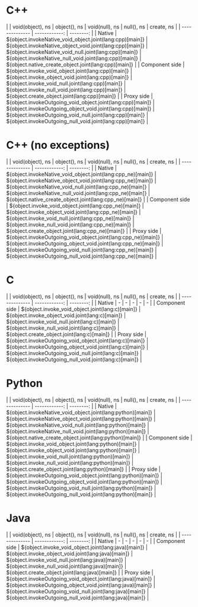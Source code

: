 # C++
|                | void(object), ns | object(), ns | void(null), ns | null(), ns | create, ns |
| -------------- | ------------: | --------: |
| Native         | ${object.invokeNative_void_object.joint(lang:cpp)[main]} | ${object.invokeNative_object_void.joint(lang:cpp)[main]} | ${object.invokeNative_void_null.joint(lang:cpp)[main]} | ${object.invokeNative_null_void.joint(lang:cpp)[main]} | ${object.native_create_object.joint(lang:cpp)[main]} |
| Component side | ${object.invoke_void_object.joint(lang:cpp)[main]} | ${object.invoke_object_void.joint(lang:cpp)[main]} | ${object.invoke_void_null.joint(lang:cpp)[main]} | ${object.invoke_null_void.joint(lang:cpp)[main]} | ${object.create_object.joint(lang:cpp)[main]} |
| Proxy side     | ${object.invokeOutgoing_void_object.joint(lang:cpp)[main]} | ${object.invokeOutgoing_object_void.joint(lang:cpp)[main]} | ${object.invokeOutgoing_void_null.joint(lang:cpp)[main]} | ${object.invokeOutgoing_null_void.joint(lang:cpp)[main]} |

# C++ (no exceptions)
|                | void(object), ns | object(), ns | void(null), ns | null(), ns | create, ns |
| -------------- | ------------: | --------: |
| Native         | ${object.invokeNative_void_object.joint(lang:cpp_ne)[main]} | ${object.invokeNative_object_void.joint(lang:cpp_ne)[main]} | ${object.invokeNative_void_null.joint(lang:cpp_ne)[main]} | ${object.invokeNative_null_void.joint(lang:cpp_ne)[main]} | ${object.native_create_object.joint(lang:cpp_ne)[main]} |
| Component side | ${object.invoke_void_object.joint(lang:cpp_ne)[main]} | ${object.invoke_object_void.joint(lang:cpp_ne)[main]} | ${object.invoke_void_null.joint(lang:cpp_ne)[main]} | ${object.invoke_null_void.joint(lang:cpp_ne)[main]} | ${object.create_object.joint(lang:cpp_ne)[main]} |
| Proxy side     | ${object.invokeOutgoing_void_object.joint(lang:cpp_ne)[main]} | ${object.invokeOutgoing_object_void.joint(lang:cpp_ne)[main]} | ${object.invokeOutgoing_void_null.joint(lang:cpp_ne)[main]} | ${object.invokeOutgoing_null_void.joint(lang:cpp_ne)[main]} |

# C
|                | void(object), ns | object(), ns | void(null), ns | null(), ns | create, ns |
| -------------- | ------------: | --------: |
| Native         | - | - | - | - | - |
| Component side | ${object.invoke_void_object.joint(lang:c)[main]} | ${object.invoke_object_void.joint(lang:c)[main]} | ${object.invoke_void_null.joint(lang:c)[main]} | ${object.invoke_null_void.joint(lang:c)[main]} | ${object.create_object.joint(lang:c)[main]} |
| Proxy side     | ${object.invokeOutgoing_void_object.joint(lang:c)[main]} | ${object.invokeOutgoing_object_void.joint(lang:c)[main]} | ${object.invokeOutgoing_void_null.joint(lang:c)[main]} | ${object.invokeOutgoing_null_void.joint(lang:c)[main]} |

# Python
|                | void(object), ns | object(), ns | void(null), ns | null(), ns | create, ns |
| -------------- | ------------: | --------: |
| Native         | ${object.invokeNative_void_object.joint(lang:python)[main]} | ${object.invokeNative_object_void.joint(lang:python)[main]} | ${object.invokeNative_void_null.joint(lang:python)[main]} | ${object.invokeNative_null_void.joint(lang:python)[main]} | ${object.native_create_object.joint(lang:python)[main]} |
| Component side | ${object.invoke_void_object.joint(lang:python)[main]} | ${object.invoke_object_void.joint(lang:python)[main]} | ${object.invoke_void_null.joint(lang:python)[main]} | ${object.invoke_null_void.joint(lang:python)[main]} | ${object.create_object.joint(lang:python)[main]} |
| Proxy side     | ${object.invokeOutgoing_void_object.joint(lang:python)[main]} | ${object.invokeOutgoing_object_void.joint(lang:python)[main]} | ${object.invokeOutgoing_void_null.joint(lang:python)[main]} | ${object.invokeOutgoing_null_void.joint(lang:python)[main]} |

# Java
|                | void(object), ns | object(), ns | void(null), ns | null(), ns | create, ns |
| -------------- | ------------: | --------: |
| Native         | - | - | - | - | - |
| Component side | ${object.invoke_void_object.joint(lang:java)[main]} | ${object.invoke_object_void.joint(lang:java)[main]} | ${object.invoke_void_null.joint(lang:java)[main]} | ${object.invoke_null_void.joint(lang:java)[main]} | ${object.create_object.joint(lang:java)[main]} |
| Proxy side     | ${object.invokeOutgoing_void_object.joint(lang:java)[main]} | ${object.invokeOutgoing_object_void.joint(lang:java)[main]} | ${object.invokeOutgoing_void_null.joint(lang:java)[main]} | ${object.invokeOutgoing_null_void.joint(lang:java)[main]} |
